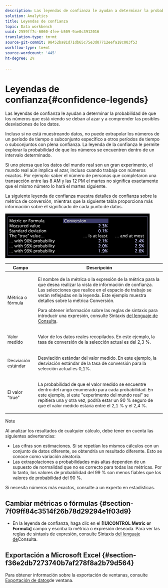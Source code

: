 ```yaml
---
description: Las leyendas de confianza le ayudan a determinar la probabilidad de que los números que está viendo se deban al azar y a comprender las posibles desviaciones de los datos.
solution: Analytics
title: Leyendas de confianza
topic: Data workbench
uuid: 2559ff7c-6060-4fee-b509-9ae0c3912016
translation-type: tm+mt
source-git-commit: 98452ba81d71db65c75e3d07712eefa18c003f53
workflow-type: tm+mt
source-wordcount: '445'
ht-degree: 2%

---
```



# Leyendas de confianza{#confidence-legends}

Las leyendas de confianza le ayudan a determinar la probabilidad de que los números que está viendo se deban al azar y a comprender las posibles desviaciones de los datos.

Incluso si no está muestreando datos, no puede extrapolar los números de un período de tiempo o subconjunto específico a otros períodos de tiempo o subconjuntos con plena confianza. La leyenda de la confianza le permite explorar la probabilidad de que los números se encuentren dentro de un intervalo determinado.

Si uno piensa que los datos del mundo real son un gran experimento, el mundo real aún implica el azar, incluso cuando trabaja con números exactos. Por ejemplo: saber el número de personas que completaron una transacción entre las 8 AM y las 12 PM el martes no significa exactamente que el mismo número lo hará el martes siguiente.

La siguiente leyenda de confianza muestra detalles de confianza sobre la métrica de conversión, mientras que la siguiente tabla proporciona más información sobre el significado de cada punto de datos.

![](assets/lgd_ConfidenceLegend.png)

<table id="table_387F22C7EF4E4DE9AD810D3D9204676F"> 
 <thead> 
  <tr> 
   <th colname="col1" class="entry"> Campo </th> 
   <th colname="col2" class="entry"> Descripción </th> 
  </tr> 
 </thead>
 <tbody> 
  <tr> 
   <td colname="col1"> <p>Métrica o fórmula </p> </td> 
   <td colname="col2"> <p>El nombre de la métrica o la expresión de la métrica para la que desea realizar la vista de información de confianza. Las selecciones que realice en el espacio de trabajo se verán reflejadas en la leyenda. Este ejemplo muestra detalles sobre la métrica Conversión. </p> <p>Para obtener información sobre las reglas de sintaxis para introducir una expresión, consulte Sintaxis <a href="../../../../home/c-get-started/c-qry-lang-syntx/c-qry-lang-syntx.md#concept-15d1d3f5164a47d49468c5acb7299d9f"> del lenguaje de Consulta</a>. </p> </td> 
  </tr> 
  <tr> 
   <td colname="col1"> <p>Valor medido </p> </td> 
   <td colname="col2"> <p>Valor de los datos reales recopilados. En este ejemplo, la tasa de conversión de la selección actual es del 2,3 %. </p> </td> 
  </tr> 
  <tr> 
   <td colname="col1"> <p>Desviación estándar </p> </td> 
   <td colname="col2"> <p>Desviación estándar del valor medido. En este ejemplo, la desviación estándar de la tasa de conversión para la selección actual es 0,1%. </p> </td> 
  </tr> 
  <tr> 
   <td colname="col1"> <p>El valor "true" </p> </td> 
   <td colname="col2"> <p>La probabilidad de que el valor medido se encuentre dentro del rango enumerado para cada probabilidad. En este ejemplo, si este "experimento del mundo real" se repitiera una y otra vez, podría estar un 90 % seguro de que el valor medido estaría entre el 2,1 % y el 2,4 %. </p> </td> 
  </tr> 
 </tbody> 
</table>

>[!NOTE]
>
>Al analizar los resultados de cualquier cálculo, debe tener en cuenta las siguientes advertencias:
>* Las cifras son estimaciones. Si se repetían los mismos cálculos con un conjunto de datos diferente, se obtendría un resultado diferente. Esto se conoce como variación aleatoria.
>* Las extrapolaciones a probabilidades más altas dependen de un supuesto de normalidad que no es correcto para todas las métricas. Por lo tanto, los valores de probabilidad del 99 % son menos fiables que los valores de probabilidad del 90 %.

>
>
Si necesita números más exactos, consulte a un experto en estadísticas.

## Cambiar métricas o fórmulas {#section-7f09ff84c3514f26b78d29294e1f03d9}

* En la leyenda de confianza, haga clic en el **[!UICONTROL Metric or Formula]** campo y escriba la métrica o expresión deseada. Para ver las reglas de sintaxis de expresión, consulte Sintaxis [del lenguaje de](../../../../home/c-get-started/c-qry-lang-syntx/c-qry-lang-syntx.md#concept-15d1d3f5164a47d49468c5acb7299d9f)Consulta.

## Exportación a Microsoft Excel {#section-f36e2db7273740b7af278f8a2b79d564}

Para obtener información sobre la exportación de ventanas, consulte [Exportación de datos](../../../../home/c-get-started/c-wk-win-wksp/c-exp-win-data.md#concept-8df61d64ed434cc5a499023c44197349)de ventana.
